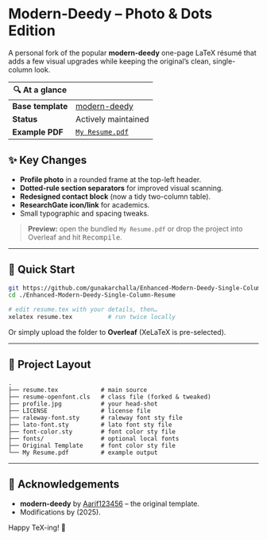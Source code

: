 # Modern-Deedy – Photo & Dots Edition

A personal fork of the popular **modern-deedy** one-page LaTeX résumé that adds a few visual upgrades while keeping the original’s clean, single-column look.

| 🔍 At a glance | |
|---|---|
| **Base template** | [modern-deedy](https://github.com/Aarif123456/modern-deedy) |
| **Status** | Actively maintained |
| **Example PDF** | [`My Resume.pdf`](My%20Resume.pdf) |

## ✨ Key Changes

* **Profile photo** in a rounded frame at the top-left header.  
* **Dotted-rule section separators** for improved visual scanning.  
* **Redesigned contact block** (now a tidy two-column table).  
* **ResearchGate icon/link** for academics.  
* Small typographic and spacing tweaks.

> **Preview:** open the bundled `My Resume.pdf` or drop the project into Overleaf and hit <kbd>Recompile</kbd>.

---

## 🚀 Quick Start

```bash
git https://github.com/gunakarchalla/Enhanced-Modern-Deedy-Single-Column-Resume.git
cd ./Enhanced-Modern-Deedy-Single-Column-Resume

# edit resume.tex with your details, then…
xelatex resume.tex          # run twice locally
```

Or simply upload the folder to **Overleaf** (XeLaTeX is pre-selected).

---

## 📁 Project Layout

```
.
├── resume.tex            # main source
├── resume-openfont.cls   # class file (forked & tweaked)
├── profile.jpg           # your head-shot
├── LICENSE               # license file
├── raleway-font.sty      # raleway font sty file
├── lato-font.sty         # lato font sty file
├── font-color.sty        # font color sty file
├── fonts/                # optional local fonts
├── Original Template     # font color sty file
└── My Resume.pdf         # example output
```

---

## 🙏 Acknowledgements

* **modern-deedy** by [Aarif123456](https://github.com/Aarif123456) – the original template.  
* Modifications by **<Gunakar Challa>** (2025).

Happy TeX-ing! 🎉
